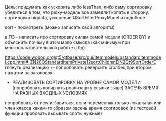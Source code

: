 Цель:   придумать как ускорить либо lessThan, либо саму сортировку
	убедиться в том, что proxy-модель всё замедлит
	копать в сторону: сортировка bigdata, ускорение QSortFilterProxyModel и подобное


sort - посмотреть (можно записать свой алгоритм)

в ПЗ - написать про сортировку силам самой модели (ORDER BY) и объяснить почему в этом мало смысла (как минимум при многопользовательской работе с бд)


https://code.woboq.org/qt5/qtbase/src/gui/itemmodels/qstandarditemmodel.cpp.html#_ZN20QStandardItemPrivate12sortChildrenEiN2Qt9SortOrderE глянуть реализацию
+- попробовать ревёрсить столбец при втором нажатии на заголовок
- РЕАЛИЗОВАТЬ СОРТИРОВКУ НА УРОВНЕ САМОЙ МОДЕЛИ (попробовать копирнуть реализаци у ссылки выше)
ЗАСЕЧЬ ВРЕМЯ НА РАЗНЫХ ВХОДНЫХ УСЛОВИЯХ


попробовать от new избавиться, если переменная только локальная или член класса
каким-то образом засечь время сортировок (из тестовой функции пробовать вызывать слоты нужные)

